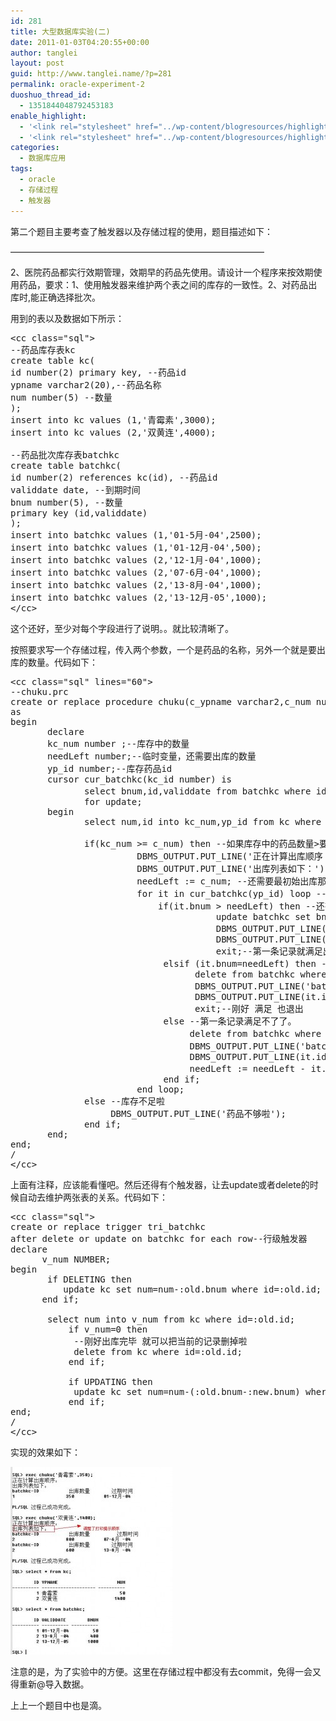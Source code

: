 ```yaml
---
id: 281
title: 大型数据库实验(二)
date: 2011-01-03T04:20:55+00:00
author: tanglei
layout: post
guid: http://www.tanglei.name/?p=281
permalink: oracle-experiment-2
duoshuo_thread_id:
  - 1351844048792453183
enable_highlight:
  - '<link rel="stylesheet" href="../wp-content/blogresources/highlightconfig/highlight.default.min.css"><script src="../wp-content/blogresources/highlightconfig/jquery-2.1.4.min.js"></script><script src="../wp-content/blogresources/highlightconfig/enable_highlight.js"></script>'
  - '<link rel="stylesheet" href="../wp-content/blogresources/highlightconfig/highlight.default.min.css"><script src="../wp-content/blogresources/highlightconfig/jquery-2.1.4.min.js"></script><script src="../wp-content/blogresources/highlightconfig/enable_highlight.js"></script>'
categories:
  - 数据库应用
tags:
  - oracle
  - 存储过程
  - 触发器
---
```

第二个题目主要考查了触发器以及存储过程的使用，题目描述如下：
  
&#8212;&#8212;&#8212;&#8212;&#8212;&#8212;&#8212;&#8212;&#8212;&#8212;&#8212;&#8212;&#8212;&#8212;&#8212;&#8212;&#8212;&#8212;&#8212;&#8212;&#8212;&#8212;&#8212;&#8212;&#8212;&#8212;&#8212;&#8212;&#8212;
  
2、医院药品都实行效期管理，效期早的药品先使用。请设计一个程序来按效期使用药品，要求：1、使用触发器来维护两个表之间的库存的一致性。2、对药品出库时,能正确选择批次。

用到的表以及数据如下所示：

<pre>&lt;cc class="sql">
--药品库存表kc
create table kc(
id number(2) primary key, --药品id
ypname varchar2(20),--药品名称
num number(5) --数量
);
insert into kc values (1,'青霉素',3000);
insert into kc values (2,'双黄连',4000);

--药品批次库存表batchkc
create table batchkc(
id number(2) references kc(id), --药品id
validdate date, --到期时间
bnum number(5), --数量
primary key (id,validdate)
);
insert into batchkc values (1,'01-5月-04',2500);
insert into batchkc values (1,'01-12月-04',500);
insert into batchkc values (2,'12-1月-04',1000);
insert into batchkc values (2,'07-6月-04',1000);
insert into batchkc values (2,'13-8月-04',1000);
insert into batchkc values (2,'13-12月-05',1000);
&lt;/cc></pre>

这个还好，至少对每个字段进行了说明。。就比较清晰了。
  
按照要求写一个存储过程，传入两个参数，一个是药品的名称，另外一个就是要出库的数量。代码如下：

<pre>&lt;cc class="sql" lines="60">
--chuku.prc
create or replace procedure chuku(c_ypname varchar2,c_num number)
as
begin
       declare
       kc_num number ;--库存中的数量
       needLeft number;--临时变量，还需要出库的数量
       yp_id number;--库存药品id
       cursor cur_batchkc(kc_id number) is
              select bnum,id,validdate from batchkc where id=kc_id order by validdate asc --时间升序
              for update;
       begin
              select num,id into kc_num,yp_id from kc where ypname=c_ypname;

              if(kc_num >= c_num) then --如果库存中的药品数量>要出库的数量的话 就出库
                        DBMS_OUTPUT.PUT_LINE('正在计算出库顺序：');
                        DBMS_OUTPUT.PUT_LINE('出库列表如下：');
                        needLeft := c_num; --还需要最初始出库那么多
                        for it in cur_batchkc(yp_id) loop --遍历
                            if(it.bnum > needLeft) then --还有可以用来出库滴
                                       update batchkc set bnum = bnum-needLeft where current of cur_batchkc;
                                       DBMS_OUTPUT.PUT_LINE('batchkc-ID           出库数量        过期时间');
                                       DBMS_OUTPUT.PUT_LINE(it.id||'                   '||needLeft||'           '||it.validdate);
                                       exit;--第一条记录就满足出库数量的提交 可以退出了
                             elsif (it.bnum=needLeft) then --刚好满足
                                   delete from batchkc where current of cur_batchkc;
                                   DBMS_OUTPUT.PUT_LINE('batchkc-ID           出库数量         过期时间');
                                   DBMS_OUTPUT.PUT_LINE(it.id||'                   '||needLeft||'           '||it.validdate);
                                   exit;--刚好 满足 也退出
                             else --第一条记录满足不了了。
                                  delete from batchkc where current of cur_batchkc;--满足不了先出库
                                  DBMS_OUTPUT.PUT_LINE('batchkc-ID           出库数量          过期时间');
                                  DBMS_OUTPUT.PUT_LINE(it.id||'                   '||it.bnum||'           '||it.validdate);
                                  needLeft := needLeft - it.bnum;--还需要的数量减少
                             end if;
                        end loop;
              else --库存不足啦
                   DBMS_OUTPUT.PUT_LINE('药品不够啦');
              end if;
       end;
end;
/
&lt;/cc></pre>

上面有注释，应该能看懂吧。然后还得有个触发器，让去update或者delete的时候自动去维护两张表的关系。代码如下：

<pre>&lt;cc class="sql">
create or replace trigger tri_batchkc
after delete or update on batchkc for each row--行级触发器
declare
      v_num NUMBER;
begin
       if DELETING then
          update kc set num=num-:old.bnum where id=:old.id;
      end if;

       select num into v_num from kc where id=:old.id;
           if v_num=0 then
            --刚好出库完毕 就可以把当前的记录删掉啦
            delete from kc where id=:old.id;
           end if;

           if UPDATING then
            update kc set num=num-(:old.bnum-:new.bnum) where id=:old.id;
           end if;
end;
/
&lt;/cc></pre>

实现的效果如下：
  
[<img class="alignleft size-medium wp-image-282" title="chuku" src="/wp-content/uploads/2011/01/chuku-259x300.jpg" alt="" width="259" height="300" />](/wp-content/uploads/2011/01/chuku.jpg)
  
注意的是，为了实验中的方便。这里在存储过程中都没有去commit，免得一会又得重新@导入数据。
  
上上一个题目中也是滴。

